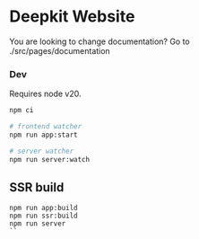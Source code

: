 # Deepkit Website

You are looking to change documentation? Go to ./src/pages/documentation

### Dev

Requires node v20.

```sh
npm ci

# frontend watcher
npm run app:start

# server watcher
npm run server:watch
```

## SSR build

```
npm run app:build
npm run ssr:build
npm run server
``
```
